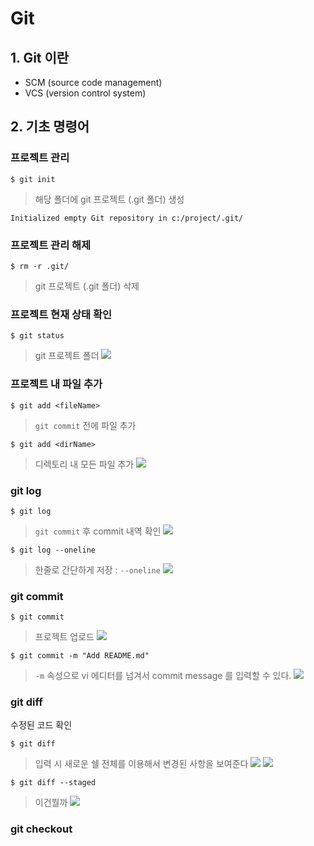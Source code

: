 # Git
## 1. Git 이란
- SCM (source code management)
- VCS (version control system)



## 2. 기초 명령어

### 프로젝트 관리 
```shell
$ git init
```

> 해당 폴더에 git 프로젝트 (.git 폴더) 생성

```shell
Initialized empty Git repository in c:/project/.git/
```



### 프로젝트 관리 해제
```shell
$ rm -r .git/
```
> git 프로젝트 (.git 폴더) 삭제



### 프로젝트 현재 상태 확인
```shell
$ git status
```
> git 프로젝트 폴더 
> ![](./static/191127_6.PNG)

### 프로젝트 내 파일 추가
```shell
$ git add <fileName>
```
> `git commit` 전에 파일 추가

```shell
$ git add <dirName>
```

> 디렉토리 내 모든 파일 추가
> ![](./static/191127_10.PNG)


### git log


```shell
$ git log
```
> `git commit` 후 commit 내역 확인
> ![](./static/191127_3.PNG)

```shell
$ git log --oneline
```
> 한줄로 간단하게 저장 : `--oneline`
> ![](./static/191127_2.PNG)

### git commit

```shell
$ git commit
```
> 프로젝트 업로드
> ![](./static/191127_4.PNG)



```shell
$ git commit -m "Add README.md"
```

> `-m` 속성으로 vi 에디터를 넘겨서 commit message 를 입력할 수 있다.
> ![](./static/191127_5.PNG)

### git diff

수정된 코드 확인

```shell
$ git diff
```

> 입력 시 새로운 쉘 전체를 이용해서 변경된 사항을 보여준다
> ![](./static/191127_8.PNG)
> ![](./static/191127_7.PNG)

```shell
$ git diff --staged
```
> 이건뭘까
> ![](./static/191127_9.PNG)



### git checkout

